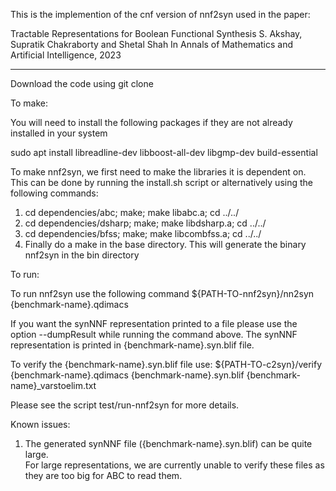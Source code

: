 This is the implemention of the cnf version of nnf2syn used in the paper:

Tractable Representations for Boolean Functional Synthesis
S. Akshay,  Supratik Chakraborty and Shetal Shah
In  Annals of Mathematics and Artificial Intelligence, 2023

-----
Download the code using git clone 

To make:

You will need to install the following packages if they are not already installed in your system

sudo apt install libreadline-dev libboost-all-dev libgmp-dev build-essential 

To make nnf2syn, we first need to make the libraries it is dependent on. This can be done by running the install.sh script or
alternatively using the following commands:
1. cd dependencies/abc; make; make libabc.a; cd ../../
2. cd dependencies/dsharp; make; make libdsharp.a; cd ../../
3. cd dependencies/bfss; make; make libcombfss.a; cd ../../
4. Finally do a make in the base directory. This will generate the binary nnf2syn in the bin directory

To run:

To run nnf2syn use the following command ${PATH-TO-nnf2syn}/nn2syn {benchmark-name}.qdimacs

If you want the synNNF representation printed to a file please use the option --dumpResult while running the command above.
The synNNF representation is printed in {benchmark-name}.syn.blif file.

To verify the {benchmark-name}.syn.blif file use:
    ${PATH-TO-c2syn}/verify {benchmark-name}.qdimacs {benchmark-name}.syn.blif {benchmark-name}_varstoelim.txt

Please see the script test/run-nnf2syn for more details.

Known issues:

1. The generated synNNF file ({benchmark-name}.syn.blif) can be quite large.  
For large representations,  we are currently unable to verify these files as they are too big for ABC to read them.
